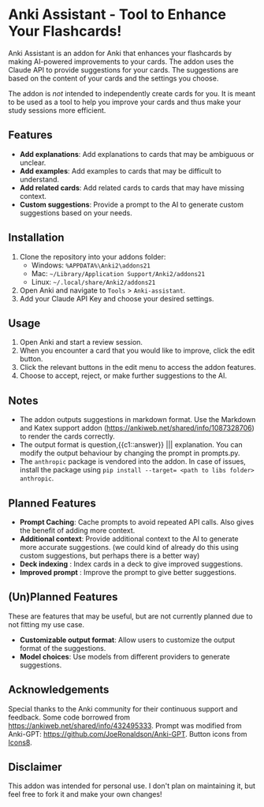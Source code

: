 # Anki Assistant - Tool to Enhance Your Flashcards!

Anki Assistant is an addon for Anki that enhances your flashcards by making AI-powered improvements to your cards. The addon uses the Claude API to provide suggestions for your cards. The suggestions are based on the content of your cards and the settings you choose.

The addon is *not* intended to independently create cards for you. It is meant to be used as a tool to help you improve your cards and thus make your study sessions more efficient. 

## Features

- **Add explanations**: Add explanations to cards that may be ambiguous or unclear.
- **Add examples**: Add examples to cards that may be difficult to understand.
- **Add related cards**: Add related cards to cards that may have missing context.
- **Custom suggestions**: Provide a prompt to the AI to generate custom suggestions based on your needs.

## Installation

1. Clone the repository into your addons folder:
   - Windows: `%APPDATA%\Anki2\addons21`
   - Mac: `~/Library/Application Support/Anki2/addons21`
   - Linux: `~/.local/share/Anki2/addons21`
2. Open Anki and navigate to `Tools` > `Anki-assistant`.
3. Add your Claude API Key and choose your desired settings.

## Usage

1. Open Anki and start a review session.
2. When you encounter a card that you would like to improve, click the edit button.
3. Click the relevant buttons in the edit menu to access the addon features.
4. Choose to accept, reject, or make further suggestions to the AI.

## Notes

- The addon outputs suggestions in markdown format. Use the Markdown and Katex support addon (https://ankiweb.net/shared/info/1087328706) to render the cards correctly. 
- The output format is question,{{c1::answer}} ||| explanation. You can modify the output behaviour by changing the prompt in prompts.py.
- The `anthropic` package is vendored into the addon. In case of issues, install the package using `pip install --target= <path to libs folder> anthropic`.

## Planned Features
- **Prompt Caching**: Cache prompts to avoid repeated API calls. Also gives the benefit of adding more context.
- **Additional context**: Provide additional context to the AI to generate more accurate suggestions. (we could kind of already do this using custom suggestions, but perhaps there is a better way)
- **Deck indexing** : Index cards in a deck to give improved suggestions.
- **Improved prompt** : Improve the prompt to give better suggestions.

## (Un)Planned Features
These are features that may be useful, but are not currently planned due to not fitting my use case.
- **Customizable output format**: Allow users to customize the output format of the suggestions.
- **Model choices**: Use models from different providers to generate suggestions.

## Acknowledgements

Special thanks to the Anki community for their continuous support and feedback. Some code borrowed from https://ankiweb.net/shared/info/432495333. Prompt was modified from Anki-GPT: https://github.com/JoeRonaldson/Anki-GPT. Button icons from <a target="_blank" href="https://icons8.com">Icons8</a>.


## Disclaimer

This addon was intended for personal use. I don't plan on maintaining it, but feel free to fork it and make your own changes! 

